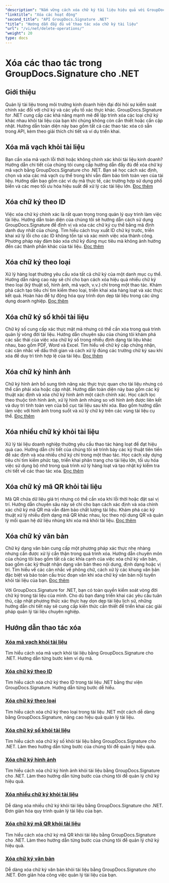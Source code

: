 ```yaml
---
"description": "Nắm vững cách xóa chữ ký tài liệu hiệu quả với GroupDocs.Signature cho .NET. Học cách xóa mã vạch, mã QR, chữ ký kỹ thuật số, văn bản và hình ảnh với hướng dẫn từng bước chi tiết."
"linktitle": "Xóa các hoạt động"
"second_title": "API GroupDocs.Signature .NET"
"title": "Hướng dẫn đầy đủ về thao tác xóa chữ ký tài liệu"
"url": "/vi/net/delete-operations/"
"weight": 20
type: docs
---
```

# Xóa các thao tác trong GroupDocs.Signature cho .NET

## Giới thiệu

Quản lý tài liệu trong môi trường kinh doanh hiện đại đòi hỏi sự kiểm soát chính xác đối với chữ ký và các yếu tố xác thực khác. GroupDocs.Signature for .NET cung cấp các khả năng mạnh mẽ để lập trình xóa các loại chữ ký khác nhau khỏi tài liệu của bạn khi chúng không còn cần thiết hoặc cần cập nhật. Hướng dẫn toàn diện này bao gồm tất cả các thao tác xóa có sẵn trong API, kèm theo giải thích chi tiết và ví dụ triển khai.

## Xóa mã vạch khỏi tài liệu
Bạn cần xóa mã vạch lỗi thời hoặc không chính xác khỏi tài liệu kinh doanh? Hướng dẫn chi tiết của chúng tôi cung cấp hướng dẫn đầy đủ để xóa chữ ký mã vạch bằng GroupDocs.Signature cho .NET. Bạn sẽ học cách xác định, chọn và xóa các mã vạch cụ thể trong khi vẫn đảm bảo tính toàn vẹn của tài liệu. Hướng dẫn bao gồm các ví dụ mã thực tế, các trường hợp sử dụng phổ biến và các mẹo tối ưu hóa hiệu suất để xử lý các tài liệu lớn. [Đọc thêm](./delete-barcode/)

## Xóa chữ ký theo ID
Việc xóa chữ ký chính xác là rất quan trọng trong quản lý quy trình làm việc tài liệu. Hướng dẫn toàn diện của chúng tôi sẽ hướng dẫn cách sử dụng GroupDocs.Signature để định vị và xóa các chữ ký cụ thể bằng mã định danh duy nhất của chúng. Tìm hiểu cách truy xuất ID chữ ký trước, triển khai xử lý lỗi cho các ID không tồn tại và xác minh việc xóa thành công. Phương pháp này đảm bảo xóa chữ ký đúng mục tiêu mà không ảnh hưởng đến các thành phần khác của tài liệu. [Đọc thêm](./delete-signature-by-id/)

## Xóa chữ ký theo loại
Xử lý hàng loạt thường yêu cầu xóa tất cả chữ ký của một danh mục cụ thể. Hướng dẫn nâng cao này sẽ chỉ cho bạn cách xóa hiệu quả nhiều chữ ký theo loại (kỹ thuật số, hình ảnh, mã vạch, v.v.) chỉ trong một thao tác. Khám phá cách tạo tiêu chí tìm kiếm theo loại, triển khai xóa hàng loạt và xác thực kết quả. Hoàn hảo để tự động hóa quy trình dọn dẹp tài liệu trong các ứng dụng doanh nghiệp. [Đọc thêm](./delete-signature-by-type/)

## Xóa chữ ký số khỏi tài liệu
Chữ ký số cung cấp xác thực mật mã nhưng có thể cần xóa trong quá trình quản lý vòng đời tài liệu. Hướng dẫn chuyên sâu của chúng tôi khám phá các sắc thái của việc xóa chữ ký số trong nhiều định dạng tài liệu khác nhau, bao gồm PDF, Word và Excel. Tìm hiểu về chữ ký cấp chứng nhận, các cân nhắc về dấu thời gian và cách xử lý đúng các trường chữ ký sau khi xóa để duy trì tính hợp lệ của tài liệu. [Đọc thêm](./delete-digital-signature/)

## Xóa chữ ký hình ảnh
Chữ ký hình ảnh bổ sung tính năng xác thực trực quan cho tài liệu nhưng có thể cần phải xóa hoặc cập nhật. Hướng dẫn toàn diện này bao gồm các kỹ thuật xác định và xóa chữ ký hình ảnh một cách chính xác. Học cách lọc theo thuộc tính hình ảnh, xử lý hình ảnh nhúng so với hình ảnh được liên kết và duy trì tính toàn vẹn của bố cục tài liệu sau khi xóa. Bao gồm hướng dẫn làm việc với hình ảnh trong suốt và xử lý chữ ký trên các vùng tài liệu cụ thể. [Đọc thêm](./delete-image-signature/)

## Xóa nhiều chữ ký khỏi tài liệu
Xử lý tài liệu doanh nghiệp thường yêu cầu thao tác hàng loạt để đạt hiệu quả cao. Hướng dẫn chi tiết của chúng tôi sẽ trình bày các kỹ thuật tiên tiến để xác định và xóa nhiều chữ ký chỉ trong một thao tác. Học cách xây dựng tiêu chí tìm kiếm phức tạp, triển khai phân trang cho tài liệu lớn, tối ưu hóa việc sử dụng bộ nhớ trong quá trình xử lý hàng loạt và tạo nhật ký kiểm tra chi tiết về các thao tác xóa. [Đọc thêm](./delete-multiple-signatures/)

## Xóa chữ ký mã QR khỏi tài liệu
Mã QR chứa dữ liệu giá trị nhưng có thể cần xóa khi lỗi thời hoặc đặt sai vị trí. Hướng dẫn chuyên sâu này sẽ chỉ cho bạn cách xác định và xóa chính xác chữ ký mã QR mà vẫn đảm bảo chất lượng tài liệu. Khám phá các kỹ thuật xử lý nhiều định dạng mã QR khác nhau, lọc theo nội dung QR và quản lý mối quan hệ dữ liệu nhúng khi xóa mã khỏi tài liệu. [Đọc thêm](./delete-qr-code-signature/)

## Xóa chữ ký văn bản
Chữ ký dạng văn bản cung cấp một phương pháp xác thực nhẹ nhàng nhưng cần được xử lý cẩn thận trong quá trình xóa. Hướng dẫn chuyên môn của chúng tôi bao gồm tất cả các khía cạnh của việc xóa chữ ký văn bản, bao gồm các kỹ thuật nhận dạng văn bản theo nội dung, định dạng hoặc vị trí. Tìm hiểu về các cân nhắc về phông chữ, cách xử lý các khung văn bản đặc biệt và bảo toàn cấu trúc đoạn văn khi xóa chữ ký văn bản nội tuyến khỏi tài liệu của bạn. [Đọc thêm](./delete-text-signature/)

Với GroupDocs.Signature for .NET, bạn có toàn quyền kiểm soát vòng đời chữ ký trong tài liệu của mình. Cho dù bạn đang triển khai các yêu cầu tuân thủ, cập nhật phương thức xác thực hay dọn dẹp tài liệu lịch sử, những hướng dẫn chi tiết này sẽ cung cấp kiến thức cần thiết để triển khai các giải pháp quản lý tài liệu chuyên nghiệp.

## Hướng dẫn thao tác xóa
### [Xóa mã vạch khỏi tài liệu](./delete-barcode/)
Tìm hiểu cách xóa mã vạch khỏi tài liệu bằng GroupDocs.Signature cho .NET. Hướng dẫn từng bước kèm ví dụ mã.
### [Xóa chữ ký theo ID](./delete-signature-by-id/)
Tìm hiểu cách xóa chữ ký theo ID trong tài liệu .NET bằng thư viện GroupDocs.Signature. Hướng dẫn từng bước dễ hiểu.
### [Xóa chữ ký theo loại](./delete-signature-by-type/)
Tìm hiểu cách xóa chữ ký theo loại trong tài liệu .NET một cách dễ dàng bằng GroupDocs.Signature, nâng cao hiệu quả quản lý tài liệu.
### [Xóa chữ ký số khỏi tài liệu](./delete-digital-signature/)
Tìm hiểu cách xóa chữ ký số khỏi tài liệu bằng GroupDocs.Signature cho .NET. Làm theo hướng dẫn từng bước của chúng tôi để quản lý hiệu quả.
### [Xóa chữ ký hình ảnh](./delete-image-signature/)
Tìm hiểu cách xóa chữ ký hình ảnh khỏi tài liệu bằng GroupDocs.Signature cho .NET. Làm theo hướng dẫn từng bước của chúng tôi để quản lý chữ ký hiệu quả.
### [Xóa nhiều chữ ký khỏi tài liệu](./delete-multiple-signatures/)
Dễ dàng xóa nhiều chữ ký khỏi tài liệu bằng GroupDocs.Signature cho .NET. Đơn giản hóa quy trình quản lý tài liệu của bạn.
### [Xóa chữ ký mã QR khỏi tài liệu](./delete-qr-code-signature/)
Tìm hiểu cách xóa chữ ký mã QR khỏi tài liệu bằng GroupDocs.Signature cho .NET. Làm theo hướng dẫn từng bước của chúng tôi để quản lý chữ ký hiệu quả.
### [Xóa chữ ký văn bản](./delete-text-signature/)
Dễ dàng xóa chữ ký văn bản khỏi tài liệu bằng GroupDocs.Signature cho .NET. Đơn giản hóa công việc quản lý tài liệu của bạn.